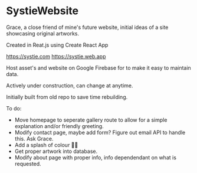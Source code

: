 # SystieWebsite

Grace, a close friend of mine's future website, initial ideas of a site showcasing original artworks.

Created in Reat.js using Create React App

https://systie.com https://systie.web.app

Host asset's and website on Google Firebase for to make it easy to maintain data.

Actively under construction, can change at anytime.

Initially built from old repo to save time rebuilding.

To do:

- Move homepage to seperate gallery route to allow for a simple explanation and/or friendly greeting.
- Modify contact page, maybe add form? Figure out email API to handle this. Ask Grace.
- Add a splash of colour 🤷‍♂️
- Get proper artwork into database.
- Modify about page with proper info, info dependendant on what is requested.
